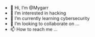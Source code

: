 - 👋 Hi, I’m @Mygarr
- 👀 I’m interested in hacking
- 🌱 I’m currently learning cybersecurity
- 💞️ I’m looking to collaborate on ...
- 📫 How to reach me ...

<!---
Mygarr/Mygarr is a ✨ special ✨ repository because its `README.md` (this file) appears on your GitHub profile.
You can click the Preview link to take a look at your changes.
--->
